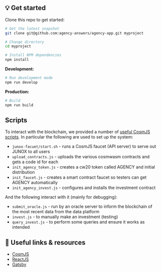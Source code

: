 ## 💡 Get started
Clone this repo to get started:
```sh
# Get the latest snapshot
git clone git@github.com:agency-answers/agency-app.git myproject

# Change directory
cd myproject

# Install NPM dependencies
npm install
```

**Development:**
```sh
# Run development mode
npm run develop
```

**Production:**
```sh
# Build
npm run build
```

## Scripts

To interact with the blockchain, we provided a number of [useful CosmJS scripts](https://github.com/agency-answers/agency-app/tree/main/src/scripts). In particular the following are used to set up the system:

* `junox-facuet/start.sh` - runs a CosmJS faucet (API server) to serve out JUNOX to all users
* `upload_contracts.js` - uploads the various cosmwasm contracts and gets a code id for each
* `init_agency_token.js` - creates a cw20 token called AGENCY and initial distribution
* `init_faucet.js` - creates a smart contract faucet so testers can get AGENCY automatically
* `init_agency_invest.js` - configures and installs the investment contract

And the following interact with it (mainly for debugging):

* `submit_oracle.js` - run by an oracle server to inform the blockchain of the most recent data from the data platform
* `invest.js` - to manually make an investment (testing)
* `query_invest.js` - to perform some queries and ensure it works as intended


## 🔗 Useful links & resources
- [CosmJS](https://github.com/cosmos/cosmjs)
- [ReactJS](https://reactjs.org/)
- [Gatsby](https://www.gatsbyjs.com/)
